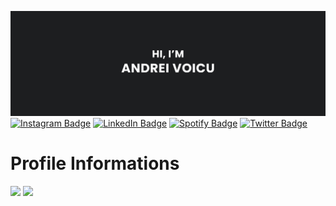 [![andreiv03's GitHub Banner](./assets/thumbnail.jpg)](https://www.linkedin.com/in/andreiv03/)
[![Instagram Badge](https://img.shields.io/badge/Instagram-E4405F?style=for-the-badge&logo=instagram&logoColor=white)](https://www.instagram.com/andreiv03/)
[![LinkedIn Badge](https://img.shields.io/badge/LinkedIn-0077B5?style=for-the-badge&logo=linkedin&logoColor=white)](https://www.linkedin.com/in/andreiv03/)
[![Spotify Badge](https://img.shields.io/badge/Spotify-1ED760?&style=for-the-badge&logo=spotify&logoColor=white)](https://open.spotify.com/user/317z6me4w5lt7x4pbhra7sjjlkvm)
[![Twitter Badge](https://img.shields.io/badge/Twitter-1DA1F2?style=for-the-badge&logo=twitter&logoColor=white)](https://twitter.com/andreiv03)

# Profile Informations
<img src="https://github-readme-stats.vercel.app/api?username=andreiv03&theme=gotham" />
<img src="https://github-readme-stats.vercel.app/api/top-langs/?username=andreiv03&theme=gotham" />
